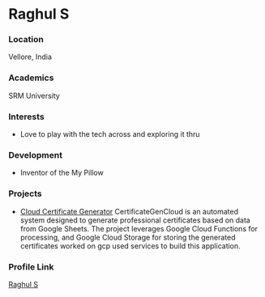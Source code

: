 # Raghul S

### Location

Vellore, India

### Academics

SRM University

### Interests

- Love to play with the tech across and exploring it thru

### Development

- Inventor of the My Pillow

### Projects

- [Cloud Certificate Generator](https://github.com/raghul3/Automated-Certificate-Generator.git) CertificateGenCloud is an automated system designed to generate professional certificates based on data from Google Sheets. The project leverages Google Cloud Functions for processing, and Google Cloud Storage for storing the generated certificates worked on gcp used services to build this application.

### Profile Link

[Raghul S](https://github.com/raghul3)